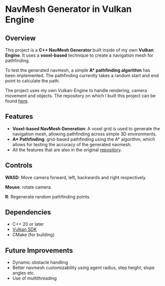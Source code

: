 # NavMesh Generator in Vulkan Engine

## Overview

This project is a **C++ NavMesh Generator** built inside of my own **Vulkan Engine**. It uses a **voxel-based** technique to create a navigation mesh for pathfinding. 

To test the generated navmesh, a simple **A\* pathfinding algorithm** has been implemented. The pathfinding currently takes a random start and end point to calculate the path.

The project uses my own Vulkan-Engine to handle rendering, camera movement and objects. The repository on which I built this project can be found <a href="https://github.com/RobbeHijzen/Collision-Generation-Vulkan" target="_blank">here</a>.

## Features

- **Voxel-based NavMesh Generation**: A voxel grid is used to generate the navigation mesh, allowing pathfinding across simple 3D environments.
- **A\* Pathfinding**: grid-based pathfinding using the A\* algorithm, which allows for testing the accuracy of the generated navmesh.
- All the features that are also in the original <a href="https://github.com/RobbeHijzen/Collision-Generation-Vulkan" target="_blank">repository</a>.
  
## Controls

**WASD**: Move camera forward, left, backwards and right respectively.

**Mouse**: rotate camera.

**R**: Regenerate random pathfinding points.

## Dependencies
- C++ 20 or later
- <a href="https://vulkan.lunarg.com/sdk/home" target="_blank">Vulkan SDK</a>
- CMake (for building)


## Future Improvements
- Dynamic obstacle handling
- Better navmesh customizability using agent radius, step height, slope angles etc.
- Use of multithreading
